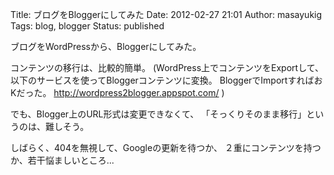 Title: ブログをBloggerにしてみた
Date: 2012-02-27 21:01
Author: masayukig
Tags: blog, blogger
Status: published

ブログをWordPressから、Bloggerにしてみた。

コンテンツの移行は、比較的簡単。
(WordPress上でコンテンツをExportして、
以下のサービスを使ってBloggerコンテンツに変換。
BloggerでImportすればおKだった。
<http://wordpress2blogger.appspot.com/> )

でも、Blogger上のURL形式は変更できなくて、
「そっくりそのまま移行」というのは、難しそう。

しばらく、404を無視して、Googleの更新を待つか、
２重にコンテンツを持つか、若干悩ましいところ...
